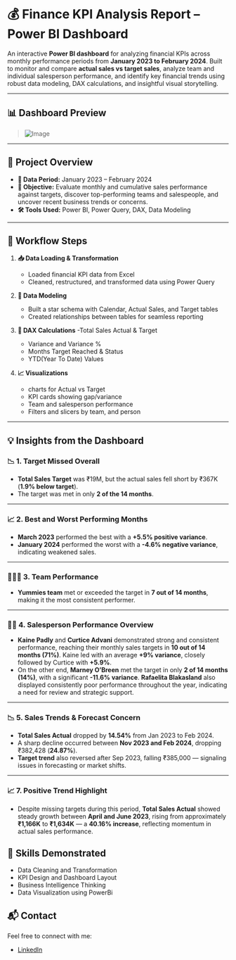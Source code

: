 # 💰 Finance KPI Analysis Report – Power BI Dashboard

An interactive **Power BI dashboard** for analyzing financial KPIs across monthly performance periods from **January 2023 to February 2024**. Built to monitor and compare **actual sales vs target sales**, analyze team and individual salesperson performance, and identify key financial trends using robust data modeling, DAX calculations, and insightful visual storytelling.

---

## 📊 Dashboard Preview

> ![Image](https://github.com/user-attachments/assets/bbf36bf9-a763-4910-8206-6493409a6078)

---

## 🧾 Project Overview

- **📅 Data Period:** January 2023 – February 2024  
- **🎯 Objective:** Evaluate monthly and cumulative sales performance against targets, discover top-performing teams and salespeople, and uncover recent business trends or concerns.  
- **🛠 Tools Used:** Power BI, Power Query, DAX, Data Modeling

---

## 🔁 Workflow Steps

1. **📥 Data Loading & Transformation**
   - Loaded financial KPI data from Excel
   - Cleaned, restructured, and transformed data using Power Query

2. **🔗 Data Modeling**
   - Built a star schema with Calendar, Actual Sales, and Target tables
   - Created relationships between tables for seamless reporting

3. **🧮 DAX Calculations**
   -Total Sales Actual & Target
   - Variance and Variance %
   - Months Target Reached & Status
   - YTD(Year To Date) Values

5. **📈 Visualizations**
   - charts for Actual vs Target
   - KPI cards showing gap/variance
   - Team and salesperson performance
   - Filters and slicers by team, and person

---

## 💡 Insights from the Dashboard

### 📉 1. Target Missed Overall
- **Total Sales Target** was ₹19M, but the actual sales fell short by ₹367K (**1.9% below target**).
- The target was met in only **2 of the 14 months**.

---

### 📈 2. Best and Worst Performing Months
- **March 2023** performed the best with a **+5.5% positive variance**.
- **January 2024** performed the worst with a **-4.6% negative variance**, indicating weakened sales.

---

### 🧑‍🤝‍🧑 3. Team Performance 
- **Yummies team** met or exceeded the target in **7 out of 14 months**, making it the most consistent performer.

---

### 🧑‍💼 4. Salesperson Performance Overview

- **Kaine Padly** and **Curtice Advani** demonstrated strong and consistent performance, reaching their monthly sales targets in **10 out of 14 months (71%)**. Kaine led with an average **+9% variance**, closely followed by Curtice with **+5.9%**.
- On the other end, **Marney O’Breen** met the target in only **2 of 14 months (14%)**, with a significant **-11.6% variance**. **Rafaelita Blakasland** also displayed consistently poor performance throughout the year, indicating a need for review and strategic support.


---

### 📉 5. Sales Trends & Forecast Concern
- **Total Sales Actual** dropped by **14.54%** from Jan 2023 to Feb 2024.
- A sharp decline occurred between **Nov 2023 and Feb 2024**, dropping ₹382,428 (**24.87%**).
- **Target trend** also reversed after Sep 2023, falling ₹385,000 — signaling issues in forecasting or market shifts.
---

### 📈 7. Positive Trend Highlight

- Despite missing targets during this period, **Total Sales Actual** showed steady growth between **April and June 2023**, rising from approximately **₹1,166K** to **₹1,634K** — a **40.16% increase**, reflecting momentum in actual sales performance.

## 🧩 Skills Demonstrated
- Data Cleaning and Transformation
- KPI Design and Dashboard Layout
- Business Intelligence Thinking
- Data Visualization using PowerBi
  
## 📬 Contact
Feel free to connect with me:
- [LinkedIn](https://linkedin.com/in/nagashree-hegde)


